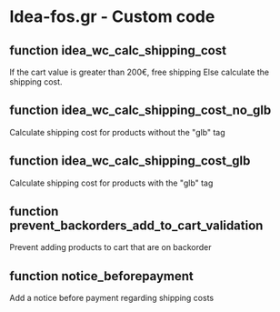 # Idea-fos.gr - Custom code

## function idea_wc_calc_shipping_cost
If the cart value is greater than 200€, free shipping
Else calculate the shipping cost.

## function idea_wc_calc_shipping_cost_no_glb
Calculate shipping cost for products without the "glb" tag

## function idea_wc_calc_shipping_cost_glb
Calculate shipping cost for products with the "glb" tag

## function prevent_backorders_add_to_cart_validation
Prevent adding products to cart that are on backorder

## function notice_beforepayment
Add a notice before payment regarding shipping costs
